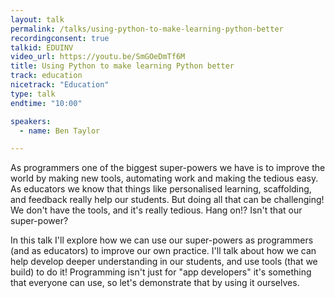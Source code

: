 ```yaml
---
layout: talk
permalink: /talks/using-python-to-make-learning-python-better
recordingconsent: true
talkid: EDUINV
video_url: https://youtu.be/SmGOeDmTf6M
title: Using Python to make learning Python better
track: education
nicetrack: "Education"
type: talk
endtime: "10:00"

speakers:
  - name: Ben Taylor

---
```

As programmers one of the biggest super-powers we have is to improve the world by making new tools, automating work and making the tedious easy. As educators we know that things like personalised learning, scaffolding, and feedback really help our students. But doing all that can be challenging! We don't have the tools, and it's really tedious. Hang on!? Isn't that our super-power?

In this talk I'll explore how we can use our super-powers as programmers (and as educators) to improve our own practice. I'll talk about how we can help develop deeper understanding in our students, and use tools (that we build) to do it! Programming isn't just for "app developers" it's something that everyone can use, so let's demonstrate that by using it ourselves.
